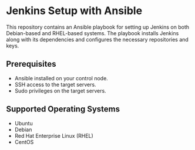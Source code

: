 # Jenkins Setup with Ansible

This repository contains an Ansible playbook for setting up Jenkins on both Debian-based and RHEL-based systems. The playbook installs Jenkins along with its dependencies and configures the necessary repositories and keys.

## Prerequisites

- Ansible installed on your control node.
- SSH access to the target servers.
- Sudo privileges on the target servers.

## Supported Operating Systems

- Ubuntu
- Debian
- Red Hat Enterprise Linux (RHEL)
- CentOS
